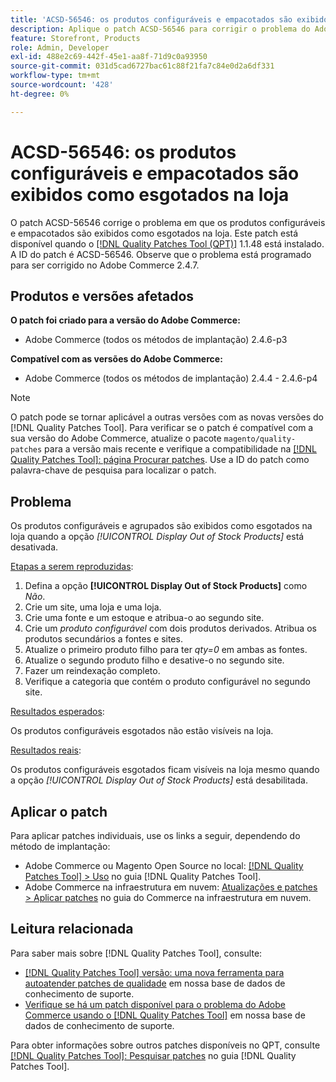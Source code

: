 ```yaml
---
title: 'ACSD-56546: os produtos configuráveis e empacotados são exibidos como esgotados na loja'
description: Aplique o patch ACSD-56546 para corrigir o problema do Adobe Commerce em que os produtos configuráveis e de pacote são exibidos como esgotados na loja quando a opção de configuração *[!UICONTROL Display Out of Stock Products]* está desabilitada.
feature: Storefront, Products
role: Admin, Developer
exl-id: 488e2c69-442f-45e1-aa8f-71d9c0a93950
source-git-commit: 031d5cad6727bac61c88f21fa7c84e0d2a6df331
workflow-type: tm+mt
source-wordcount: '428'
ht-degree: 0%

---
```


# ACSD-56546: os produtos configuráveis e empacotados são exibidos como esgotados na loja

O patch ACSD-56546 corrige o problema em que os produtos configuráveis e empacotados são exibidos como esgotados na loja. Este patch está disponível quando o [[!DNL Quality Patches Tool (QPT)]](/help/announcements/adobe-commerce-announcements/magento-quality-patches-released-new-tool-to-self-serve-quality-patches.md) 1.1.48 está instalado. A ID do patch é ACSD-56546. Observe que o problema está programado para ser corrigido no Adobe Commerce 2.4.7.

## Produtos e versões afetados

**O patch foi criado para a versão do Adobe Commerce:**

* Adobe Commerce (todos os métodos de implantação) 2.4.6-p3

**Compatível com as versões do Adobe Commerce:**

* Adobe Commerce (todos os métodos de implantação) 2.4.4 - 2.4.6-p4

>[!NOTE]
>
>O patch pode se tornar aplicável a outras versões com as novas versões do [!DNL Quality Patches Tool]. Para verificar se o patch é compatível com a sua versão do Adobe Commerce, atualize o pacote `magento/quality-patches` para a versão mais recente e verifique a compatibilidade na [[!DNL Quality Patches Tool]: página Procurar patches](https://experienceleague.adobe.com/tools/commerce-quality-patches/index.html?lang=pt-BR). Use a ID do patch como palavra-chave de pesquisa para localizar o patch.

## Problema

Os produtos configuráveis e agrupados são exibidos como esgotados na loja quando a opção *[!UICONTROL Display Out of Stock Products]* está desativada.

<u>Etapas a serem reproduzidas</u>:

1. Defina a opção **[!UICONTROL Display Out of Stock Products]** como *Não*.
1. Crie um site, uma loja e uma loja.
1. Crie uma fonte e um estoque e atribua-o ao segundo site.
1. Crie um *produto configurável* com dois produtos derivados. Atribua os produtos secundários a fontes e sites.
1. Atualize o primeiro produto filho para ter *qty=0* em ambas as fontes.
1. Atualize o segundo produto filho e desative-o no segundo site.
1. Fazer um reindexação completo.
1. Verifique a categoria que contém o produto configurável no segundo site.

<u>Resultados esperados</u>:

Os produtos configuráveis esgotados não estão visíveis na loja.

<u>Resultados reais</u>:

Os produtos configuráveis esgotados ficam visíveis na loja mesmo quando a opção *[!UICONTROL Display Out of Stock Products]* está desabilitada.

## Aplicar o patch

Para aplicar patches individuais, use os links a seguir, dependendo do método de implantação:

* Adobe Commerce ou Magento Open Source no local: [[!DNL Quality Patches Tool] > Uso](https://experienceleague.adobe.com/docs/commerce-operations/tools/quality-patches-tool/usage.html?lang=pt-BR) no guia [!DNL Quality Patches Tool].
* Adobe Commerce na infraestrutura em nuvem: [Atualizações e patches > Aplicar patches](https://experienceleague.adobe.com/docs/commerce-cloud-service/user-guide/develop/upgrade/apply-patches.html?lang=pt-BR) no guia do Commerce na infraestrutura em nuvem.

## Leitura relacionada

Para saber mais sobre [!DNL Quality Patches Tool], consulte:

* [[!DNL Quality Patches Tool] versão: uma nova ferramenta para autoatender patches de qualidade](/help/announcements/adobe-commerce-announcements/magento-quality-patches-released-new-tool-to-self-serve-quality-patches.md) em nossa base de dados de conhecimento de suporte.
* [Verifique se há um patch disponível para o problema do Adobe Commerce usando o [!DNL Quality Patches Tool]](/help/support-tools/patches-available-in-qpt-tool/check-patch-for-magento-issue-with-magento-quality-patches.md) em nossa base de dados de conhecimento de suporte.

Para obter informações sobre outros patches disponíveis no QPT, consulte [[!DNL Quality Patches Tool]: Pesquisar patches](https://experienceleague.adobe.com/tools/commerce-quality-patches/index.html?lang=pt-BR) no guia [!DNL Quality Patches Tool].
